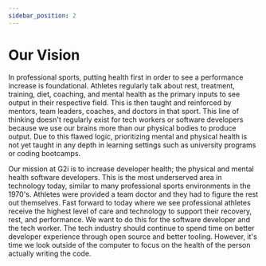 ```yaml
---
sidebar_position: 2
---
```


# Our Vision

In professional sports, putting health first in order to see a performance increase is foundational. Athletes regularly talk about rest, treatment, training, diet, coaching, and mental health as the primary inputs to see output in their respective field. This is then taught and reinforced by mentors, team leaders, coaches, and doctors in that sport. This line of thinking doesn't regularly exist for tech workers or software developers because we use our brains more than our physical bodies to produce output. Due to this flawed logic, prioritizing mental and physical health is not yet taught in any depth in learning settings such as university programs or coding bootcamps.

Our mission at G2i is to increase developer health; the physical and mental health software developers. This is the most underserved area in technology today, similar to many professional sports environments in the 1970's. Athletes were provided a team doctor and they had to figure the rest out themselves. Fast forward to today where we see professional athletes receive the highest level of care and technology to support their recovery, rest, and performance. We want to do this for the software developer and the tech worker. The tech industry should continue to spend time on better developer experience through open source and better tooling. However, it's time we look outside of the computer to focus on the health of the person actually writing the code.
